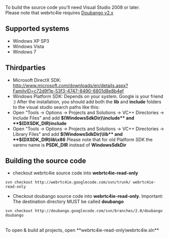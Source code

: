 

To build the source code you'll need Visual Studio 2008 or later.<br />
Please note that webrtc4ie requires [Doubango v2.x](http://code.google.com/p/doubango/)

## Supported systems ##
  * Windows XP SP3
  * Windows Vista
  * Windows 7

## Thirdparties ##
  * Microsoft DirectX SDK: http://www.microsoft.com/downloads/en/details.aspx?FamilyID=c72d9f1e-53f3-4747-8490-6801d8e8b4ef
  * Windows Platform SDK: Depends on your system. Google is your friend :)
After the installation, you should add both the **lib** and **include** folders to the visual studio search paths like this:
  * Open "Tools -> Options -> Projects and Solutions -> VC++ Directories -> Include Files" and add **$(WindowsSdkDir)\include** and **$(DXSDK\_DIR)include**
  * Open "Tools -> Options -> Projects and Solutions -> VC++ Directories -> Library Files" and add **$(WindowsSdkDir)\lib** and **$(DXSDK\_DIR)lib\x86**
Please note that for old Platform SDK the varenv name is **PSDK\_DIR** instead of **WindowsSdkDir**

## Building the source code ##
  * checkout webrtc4ie source code into **webrtc4ie-read-only**
```
svn checkout http://webrtc4ie.googlecode.com/svn/trunk/ webrtc4ie-read-only
```
  * Checkout doubango source code into **webrtc4ie-read-only**. Important: The destination directory MUST be called **doubango**
```
svn checkout http://doubango.googlecode.com/svn/branches/2.0/doubango doubango
```

<br />
To open & build all projects, open **webrtc4ie-read-only\webrtc4ie.sln**